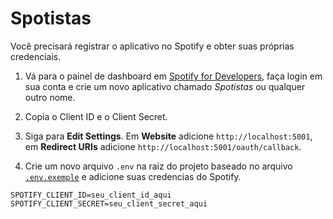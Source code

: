 # Spotistas

Você precisará registrar o aplicativo no Spotify e obter suas próprias credenciais.

1. Vá para o painel de dashboard em [Spotify for Developers](https://developer.spotify.com/dashboard), faça login em sua conta e crie um novo aplicativo chamado *Spotistas* ou qualquer outro nome.

2. Copia o Client ID e o Client Secret.

3. Siga para **Edit Settings**. Em **Website** adicione `http://localhost:5001`, em **Redirect URIs** adicione `http://localhost:5001/oauth/callback`.

4. Crie um novo arquivo `.env` na raiz do projeto baseado no arquivo [`.env.exemple`](/docs/.env.exemple) e adicione suas credencias do Spotify.

```env
SPOTIFY_CLIENT_ID=seu_client_id_aqui
SPOTIFY_CLIENT_SECRET=seu_client_secret_aqui
```

